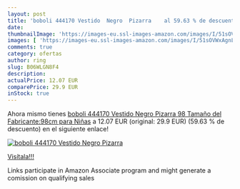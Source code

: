 ```yaml
---
layout: post
title: 'boboli 444170 Vestido  Negro  Pizarra    al 59.63 % de descuento'
date: 
thumbnailImage: 'https://images-eu.ssl-images-amazon.com/images/I/51sOVWxAgnL._SL200_.jpg'
images: [ 'https://images-eu.ssl-images-amazon.com/images/I/51sOVWxAgnL._SL200_.jpg' ]
comments: true
category: ofertas
author: ring
slug: B06WLGN8F4
description:
actualPrice: 12.07 EUR
comparePrice: 29.9 EUR
inStock: true
---
```


Ahora mismo tienes [boboli 444170 Vestido  Negro  Pizarra   98  Tamaño del Fabricante:98cm  para Niñas](https://www.amazon.es/dp/B06WLGN8F4/?tag=tolees-21) a 12.07 EUR (original: 29.9 EUR) (59.63 %  de descuento) en el siguiente enlace!

[![boboli 444170 Vestido  Negro  Pizarra   ](https://images-eu.ssl-images-amazon.com/images/I/51sOVWxAgnL._SL200_.jpg)](https://www.amazon.es/dp/B06WLGN8F4/?tag=tolees-21)

[Visítala!!!](https://www.amazon.es/dp/B06WLGN8F4/?tag=tolees-21)

Links participate in Amazon Associate program and might generate a comission on qualifying sales

